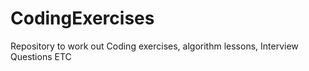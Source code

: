 CodingExercises
===============

Repository to work out Coding exercises, algorithm lessons, Interview Questions ETC
